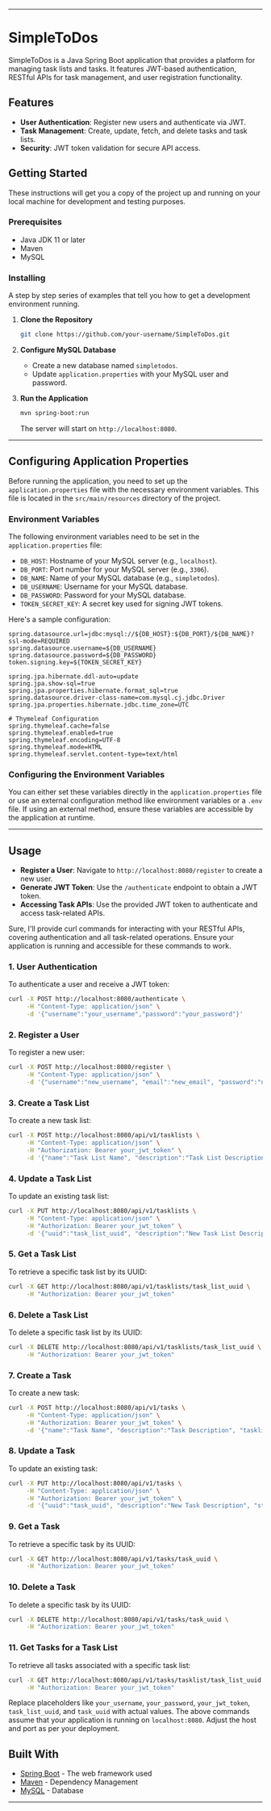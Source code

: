 
---

# SimpleToDos

SimpleToDos is a Java Spring Boot application that provides a platform for managing task lists and tasks. It features JWT-based authentication, RESTful APIs for task management, and user registration functionality.

## Features

- **User Authentication**: Register new users and authenticate via JWT.
- **Task Management**: Create, update, fetch, and delete tasks and task lists.
- **Security**: JWT token validation for secure API access.

## Getting Started

These instructions will get you a copy of the project up and running on your local machine for development and testing purposes.

### Prerequisites

- Java JDK 11 or later
- Maven
- MySQL

### Installing

A step by step series of examples that tell you how to get a development environment running.

1. **Clone the Repository**
   ```bash
   git clone https://github.com/your-username/SimpleToDos.git
   ```
2. **Configure MySQL Database**
   - Create a new database named `simpletodos`.
   - Update `application.properties` with your MySQL user and password.

3. **Run the Application**
   ```bash
   mvn spring-boot:run
   ```
   The server will start on `http://localhost:8080`.

---

## Configuring Application Properties

Before running the application, you need to set up the `application.properties` file with the necessary environment variables. This file is located in the `src/main/resources` directory of the project.

### Environment Variables

The following environment variables need to be set in the `application.properties` file:

- `DB_HOST`: Hostname of your MySQL server (e.g., `localhost`).
- `DB_PORT`: Port number for your MySQL server (e.g., `3306`).
- `DB_NAME`: Name of your MySQL database (e.g., `simpletodos`).
- `DB_USERNAME`: Username for your MySQL database.
- `DB_PASSWORD`: Password for your MySQL database.
- `TOKEN_SECRET_KEY`: A secret key used for signing JWT tokens.

Here's a sample configuration:

```properties
spring.datasource.url=jdbc:mysql://${DB_HOST}:${DB_PORT}/${DB_NAME}?ssl-mode=REQUIRED
spring.datasource.username=${DB_USERNAME}
spring.datasource.password=${DB_PASSWORD}
token.signing.key=${TOKEN_SECRET_KEY}

spring.jpa.hibernate.ddl-auto=update
spring.jpa.show-sql=true
spring.jpa.properties.hibernate.format_sql=true
spring.datasource.driver-class-name=com.mysql.cj.jdbc.Driver
spring.jpa.properties.hibernate.jdbc.time_zone=UTC

# Thymeleaf Configuration
spring.thymeleaf.cache=false
spring.thymeleaf.enabled=true
spring.thymeleaf.encoding=UTF-8
spring.thymeleaf.mode=HTML
spring.thymeleaf.servlet.content-type=text/html
```

### Configuring the Environment Variables

You can either set these variables directly in the `application.properties` file or use an external configuration method like environment variables or a `.env` file. If using an external method, ensure these variables are accessible by the application at runtime.

---

## Usage

- **Register a User**: Navigate to `http://localhost:8080/register` to create a new user.
- **Generate JWT Token**: Use the `/authenticate` endpoint to obtain a JWT token.
- **Accessing Task APIs**: Use the provided JWT token to authenticate and access task-related APIs.

Sure, I'll provide curl commands for interacting with your RESTful APIs, covering authentication and all task-related operations. Ensure your application is running and accessible for these commands to work.

### 1. User Authentication

To authenticate a user and receive a JWT token:

```bash
curl -X POST http://localhost:8080/authenticate \
     -H "Content-Type: application/json" \
     -d '{"username":"your_username","password":"your_password"}'
```

### 2. Register a User

To register a new user:

```bash
curl -X POST http://localhost:8080/register \
     -H "Content-Type: application/json" \
     -d '{"username":"new_username", "email":"new_email", "password":"new_password", "confirmPassword":"new_password"}'
```

### 3. Create a Task List

To create a new task list:

```bash
curl -X POST http://localhost:8080/api/v1/tasklists \
     -H "Content-Type: application/json" \
     -H "Authorization: Bearer your_jwt_token" \
     -d '{"name":"Task List Name", "description":"Task List Description"}'
```

### 4. Update a Task List

To update an existing task list:

```bash
curl -X PUT http://localhost:8080/api/v1/tasklists \
     -H "Content-Type: application/json" \
     -H "Authorization: Bearer your_jwt_token" \
     -d '{"uuid":"task_list_uuid", "description":"New Task List Description"}'
```

### 5. Get a Task List

To retrieve a specific task list by its UUID:

```bash
curl -X GET http://localhost:8080/api/v1/tasklists/task_list_uuid \
     -H "Authorization: Bearer your_jwt_token"
```

### 6. Delete a Task List

To delete a specific task list by its UUID:

```bash
curl -X DELETE http://localhost:8080/api/v1/tasklists/task_list_uuid \
     -H "Authorization: Bearer your_jwt_token"
```

### 7. Create a Task

To create a new task:

```bash
curl -X POST http://localhost:8080/api/v1/tasks \
     -H "Content-Type: application/json" \
     -H "Authorization: Bearer your_jwt_token" \
     -d '{"name":"Task Name", "description":"Task Description", "tasklist_uuid":"task_list_uuid"}'
```

### 8. Update a Task

To update an existing task:

```bash
curl -X PUT http://localhost:8080/api/v1/tasks \
     -H "Content-Type: application/json" \
     -H "Authorization: Bearer your_jwt_token" \
     -d '{"uuid":"task_uuid", "description":"New Task Description", "status":"Task Status"}'
```

### 9. Get a Task

To retrieve a specific task by its UUID:

```bash
curl -X GET http://localhost:8080/api/v1/tasks/task_uuid \
     -H "Authorization: Bearer your_jwt_token"
```

### 10. Delete a Task

To delete a specific task by its UUID:

```bash
curl -X DELETE http://localhost:8080/api/v1/tasks/task_uuid \
     -H "Authorization: Bearer your_jwt_token"
```

### 11. Get Tasks for a Task List

To retrieve all tasks associated with a specific task list:

```bash
curl -X GET http://localhost:8080/api/v1/tasks/tasklist/task_list_uuid \
     -H "Authorization: Bearer your_jwt_token"
```

Replace placeholders like `your_username`, `your_password`, `your_jwt_token`, `task_list_uuid`, and `task_uuid` with actual values. The above commands assume that your application is running on `localhost:8080`. Adjust the host and port as per your deployment.

## Built With

- [Spring Boot](https://spring.io/projects/spring-boot) - The web framework used
- [Maven](https://maven.apache.org/) - Dependency Management
- [MySQL](https://www.mysql.com/) - Database

---
